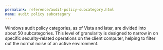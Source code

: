 ```yaml
---
permalink: reference/audit-policy-subcategory.html
name: audit policy subcategory
---
```


Windows audit policy categories, as of Vista and later, are divided into about 50 subcategories. This level of granularity is designed to narrow in on specific security-related operations on the client computer, helping to filter out the normal noise of an active environment.